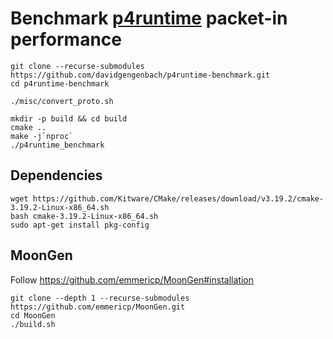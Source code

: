 # Benchmark [p4runtime](https://github.com/p4lang/p4runtime.git) packet-in performance

```
git clone --recurse-submodules https://github.com/davidgengenbach/p4runtime-benchmark.git
cd p4runtime-benchmark

./misc/convert_proto.sh

mkdir -p build && cd build
cmake ..
make -j`nproc`
./p4runtime_benchmark
```

## Dependencies

```
wget https://github.com/Kitware/CMake/releases/download/v3.19.2/cmake-3.19.2-Linux-x86_64.sh
bash cmake-3.19.2-Linux-x86_64.sh
sudo apt-get install pkg-config
```

## MoonGen

Follow https://github.com/emmericp/MoonGen#installation

```
git clone --depth 1 --recurse-submodules https://github.com/emmericp/MoonGen.git
cd MoonGen
./build.sh
```
